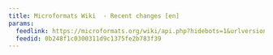 ```yaml
---
title: Microformats Wiki  - Recent changes [en]
params:
  feedlink: https://microformats.org/wiki/api.php?hidebots=1&urlversion=1&days=7&limit=50&action=feedrecentchanges&feedformat=atom
  feedid: 0b248f1c0300311d9c1375fe2b783f39
---
```

